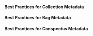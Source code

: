 #### Best Practices for Collection Metadata

  


  


#### Best Practices for Bag Metadata

  


  


#### Best Practices for Conspectus Metadata

